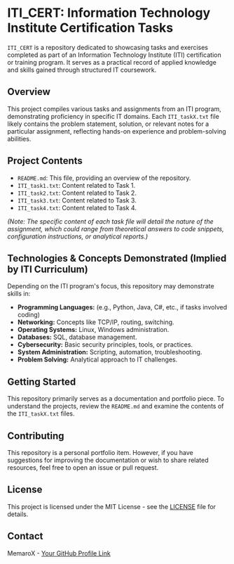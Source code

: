 # ITI_CERT: Information Technology Institute Certification Tasks

`ITI_CERT` is a repository dedicated to showcasing tasks and exercises completed as part of an Information Technology Institute (ITI) certification or training program. It serves as a practical record of applied knowledge and skills gained through structured IT coursework.

## Overview

This project compiles various tasks and assignments from an ITI program, demonstrating proficiency in specific IT domains. Each `ITI_taskX.txt` file likely contains the problem statement, solution, or relevant notes for a particular assignment, reflecting hands-on experience and problem-solving abilities.

## Project Contents

-   `README.md`: This file, providing an overview of the repository.
-   `ITI_task1.txt`: Content related to Task 1.
-   `ITI_task2.txt`: Content related to Task 2.
-   `ITI_task3.txt`: Content related to Task 3.
-   `ITI_task4.txt`: Content related to Task 4.

*(Note: The specific content of each task file will detail the nature of the assignment, which could range from theoretical answers to code snippets, configuration instructions, or analytical reports.)*

## Technologies & Concepts Demonstrated (Implied by ITI Curriculum)

Depending on the ITI program's focus, this repository may demonstrate skills in:

-   **Programming Languages:** (e.g., Python, Java, C#, etc., if tasks involved coding)
-   **Networking:** Concepts like TCP/IP, routing, switching.
-   **Operating Systems:** Linux, Windows administration.
-   **Databases:** SQL, database management.
-   **Cybersecurity:** Basic security principles, tools, or practices.
-   **System Administration:** Scripting, automation, troubleshooting.
-   **Problem Solving:** Analytical approach to IT challenges.

## Getting Started

This repository primarily serves as a documentation and portfolio piece. To understand the projects, review the `README.md` and examine the contents of the `ITI_taskX.txt` files.

## Contributing

This repository is a personal portfolio item. However, if you have suggestions for improving the documentation or wish to share related resources, feel free to open an issue or pull request.

## License

This project is licensed under the MIT License - see the [LICENSE](LICENSE) file for details.

## Contact

MemaroX - [Your GitHub Profile Link](https://github.com/MemaroX)
